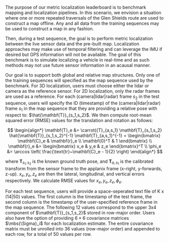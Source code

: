 The purpose of our metric localization leaderboard is to benchmark mapping and localization pipelines. In this scenario, we envision a situation where one or more repeated traversals of the Glen Shields route are used to construct a map offline. Any and all data  from the training sequences may be used to construct a map in any fashion.

Then, during a test sequence, the goal is to perform metric localization between the live sensor data and the pre-built map. Localization approaches may make use of temporal filtering and can leverage the IMU if desired but GPS information will not be available. The goal of this benchmark is to simulate localizing a vehicle in real-time and as such methods may not use future sensor information in an acausal manner.

Our goal is to support both global and relative map structures. Only one of the training sequences will specified as the map sequence used by the benchmark. For 3D localization, users must choose either the lidar or camera as the reference sensor. For 2D localization, only the radar frames are used as a reference. For each (camera|lidar|radar) frame $s_2$ in the test sequence, users will specify the ID (timestamp) of the (camera|lidar|radar) frame $s_1$ in the map sequence that they are providing a relative pose with respect to: $\hat{\mathbf{T}}_{s_1,s_2}$. We then compute root-mean squared error (RMSE) values for the translation and rotation as follows:

$$
\begin{align*}
	\mathbf{T}_e &=  \carrot({T}_{a,s_1} \mathbf{T}_{s_1,s_2} \hat{\mathbf{T}}_{s_1,s_2}^{-1} \mathbf{T}_{a,s_1}^{-1} = \begin{bmatrix} \mathbf{C}_e & \mathbf{r}_e \\ \mathbf{0}^T & 1  \end{bmatrix} \\
	\mathbf{r}_e &= \begin{bmatrix} x_e & y_e & z_e \end{bmatrix}^T \\
	\phi_e &= \arccos \left( \frac{\text{tr}~\mathbf{C}_e - 1}{2}  \right)
\end{align*}
$$

where $\mathbf{T}_{s_1,s_2}$ is the known ground truth pose, and $\mathbf{T}_{a,s_1}$ is the calibrated transform from the sensor frame to the applanix frame (x-right, y-forwards, z-up). $x_e, y_e, z_e$ are then the lateral, longitudinal, and vertical errors respectively. We calculate RMSE values for $x_e, y_e, z_e, \phi_e$.

For each test sequence, users will provide a space-seperated text file of K x (14|50) values. The first column is the timestamp of the test frame, the second column is the timestamp of the user-specified reference frame in the map sequence. The following 12 values correspond to the upper 3x4 component of $\mathbf{T}}_{s_1,s_2}$ stored in row-major order. Users also have the option of providing $6 \times 6$ covariance matrices $\mbs{\Sigma}_i$ for each localization estimate. The entire covariance matrix must be unrolled into 36 values (row-major order) and appended to each row, for a total of 50 values per row.